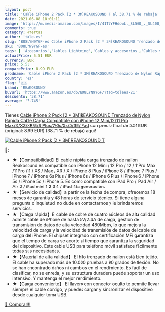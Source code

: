 ```yaml
---
layout: post
title: 'Cable iPhone 2 Pack [2 * 3M]REAKOSOUND T al 38.71 % de rebaja'
date: 2021-06-08 18:01:11
image: 'https://m.media-amazon.com/images/I/41TbYFHdowL._SL500_._SL400_.jpg'
comments: true
category: ofertas
author: 'tole.es'
slug: 'B08LYN9YGF-es Cable iPhone 2 Pack [2 * 3M]REAKOSOUND Trenzado de Nylon...'
sku: 'B08LYN9YGF-es'
tags: [ 'Accesorios','Cables Lightning','Cables y accesorios','Cables y conectores','Informática','iphone','reakosound', ]
actualPrice: 5.51 EUR
currency: EUR
price: 5.51
comparePrice: 8.99 EUR
prodname: 'Cable iPhone 2 Pack [2 * 3M]REAKOSOUND Trenzado de Nylon Rápida Cable Carga Compatible con iPhone 12 Mini/12/11 Pro Max/X/XS/XR/8/8 Plus/7/6s/5s/5/SE/iPad'
country: 'es'
flag: '🇪🇸'
brand: 'REAKOSOUND'
buyurl: 'https://www.amazon.es/dp/B08LYN9YGF/?tag=tolees-21'
descuento: '38.71'
average: '7.745'
---
```


Tienes [Cable iPhone 2 Pack [2 * 3M]REAKOSOUND Trenzado de Nylon Rápida Cable Carga Compatible con iPhone 12 Mini/12/11 Pro Max/X/XS/XR/8/8 Plus/7/6s/5s/5/SE/iPad](https://www.amazon.es/dp/B08LYN9YGF/?tag=tolees-21) con precio final de  5.51 EUR (original: 8.99 EUR) (38.71 %  de rebaja) aqui!

[![Cable iPhone 2 Pack [2 * 3M]REAKOSOUND T](https://m.media-amazon.com/images/I/41TbYFHdowL._SL500_._SL400_.jpg)](https://www.amazon.es/dp/B08LYN9YGF/?tag=tolees-21)

🔎:

- ★【Compatibilidad】El cable rápida carga trenzado de nailon Reakosound es compatible con iPhone 12 Mini / 12 Pro / 12 / 11Pro Max /11Pro /11 / XS / Max / XR / X / iPhone 8 Plus / iPhone 8 / iPhone 7 Plus / iPhone 7 / iPhone 6s Plus / iPhone 6s / iPhone 6 Plus / iPhone 6 / iPhone 5s / iPhone 5c / iPhone 5. Es como compatible con iPad Pro / iPad Air / Air 2 / iPad mini 1 2 3 4 / iPad 4ta generación.
- ★【Servicio de calidad】a partir de la fecha de compra, ofrecemos 18 meses de garantía y 48 horas de servicio técnico. Si tiene alguna pregunta o inquietud, no dude en contactarnos y le brindaremos servicios.
- ★【Carga rápida】El cable de cobre de cuatro núcleos de alta calidad admite cable de iPhone de hasta 5V/2.4A de carga, gestión de transmisión de datos de alta velocidad 480Mbps, lo que mejora la velocidad de carga y la velocidad de transmisión de datos del cable de carga del iPhone. El chipset integrado con certificación MFi garantiza que el tiempo de carga se acorte al tiempo que garantiza la seguridad del dispositivo. Este cable USB para teléfono móvil satisface fácilmente todas sus necesidades.
- ★【Material de alta calidad】 El hilo trenzado de nailon está bien tejido. El cable ha superado más de 10.000 pruebas a 90 grados de flexión. No se han encontrado daños ni cambios en el rendimiento. Es fácil de clasificar, no se enreda, y su estructura duradera puede soportar un uso intensivo. Y mantenga el mejor rendimiento.
- ★【Carga conveniente】 El llavero con conector oculto te permite llevar siempre el cable contigo, y puedes cargar y sincronizar el dispositivo desde cualquier toma USB.

[🛒 Comprar!!!](https://www.amazon.es/dp/B08LYN9YGF/?tag=tolees-21)
